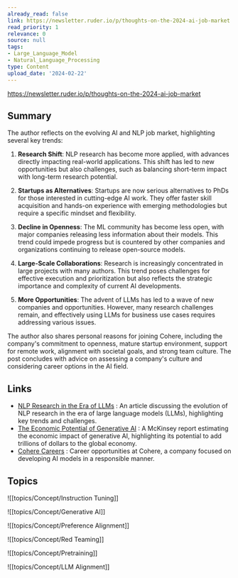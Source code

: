 ```yaml
---
already_read: false
link: https://newsletter.ruder.io/p/thoughts-on-the-2024-ai-job-market
read_priority: 1
relevance: 0
source: null
tags:
- Large_Language_Model
- Natural_Language_Processing
type: Content
upload_date: '2024-02-22'
---
```


https://newsletter.ruder.io/p/thoughts-on-the-2024-ai-job-market
## Summary

The author reflects on the evolving AI and NLP job market, highlighting several key trends:

1. **Research Shift**: NLP research has become more applied, with advances directly impacting real-world applications. This shift has led to new opportunities but also challenges, such as balancing short-term impact with long-term research potential.

2. **Startups as Alternatives**: Startups are now serious alternatives to PhDs for those interested in cutting-edge AI work. They offer faster skill acquisition and hands-on experience with emerging methodologies but require a specific mindset and flexibility.

3. **Decline in Openness**: The ML community has become less open, with major companies releasing less information about their models. This trend could impede progress but is countered by other companies and organizations continuing to release open-source models.

4. **Large-Scale Collaborations**: Research is increasingly concentrated in large projects with many authors. This trend poses challenges for effective execution and prioritization but also reflects the strategic importance and complexity of current AI developments.

5. **More Opportunities**: The advent of LLMs has led to a wave of new companies and opportunities. However, many research challenges remain, and effectively using LLMs for business use cases requires addressing various issues.

The author also shares personal reasons for joining Cohere, including the company's commitment to openness, mature startup environment, support for remote work, alignment with societal goals, and strong team culture. The post concludes with advice on assessing a company's culture and considering career options in the AI field.
## Links

- [NLP Research in the Era of LLMs](https://newsletter.ruder.io/p/nlp-research-in-the-era-of-llms) : An article discussing the evolution of NLP research in the era of large language models (LLMs), highlighting key trends and challenges.
- [The Economic Potential of Generative AI](https://www.mckinsey.com/capabilities/mckinsey-digital/our-insights/the-economic-potential-of-generative-ai-the-next-productivity-frontier#key-insights) : A McKinsey report estimating the economic impact of generative AI, highlighting its potential to add trillions of dollars to the global economy.
- [Cohere Careers](https://cohere.com/careers) : Career opportunities at Cohere, a company focused on developing AI models in a responsible manner.

## Topics

![[topics/Concept/Instruction Tuning]]

![[topics/Concept/Generative AI]]

![[topics/Concept/Preference Alignment]]

![[topics/Concept/Red Teaming]]

![[topics/Concept/Pretraining]]

![[topics/Concept/LLM Alignment]]